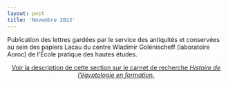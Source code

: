 ```yaml
---
layout: post
title: 'Novembre 2022'
---
```

<p>Publication des lettres gardées par le service des antiquités et conservées au sein des papiers Lacau du centre Wladimir Golénischeff (laboratoire Aoroc) de l'École pratique des hautes études.</p>
<center><p><a href="https://hef.hypotheses.org/?p=1679">Voir la description de cette section sur le carnet de recherche <i>Histoire de l’égyptologie en formation</i>.</a></p></center>
